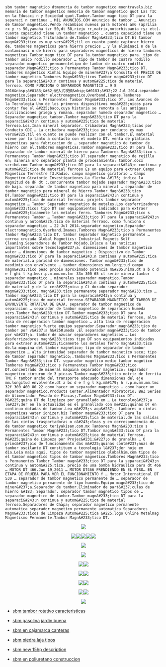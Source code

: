 
```
sbm tambor magnetico dtmemoria de tambor magnetico moontravels.biz memoria de tambor magnetico memoria de tambor magnetico quot Las TIC en la Educaci n y Sociedad quot.Tambor.Tambor magn tico DT para la separaci n continua … MIL ANUNCIOS.COM Anuncios de tambor … Anuncios de tambor magnetico.Vendo recambios nuevos para motores am6 (aprilia rx y rs 50,yamaha tzr 50,dt 50,rieju rr,matrix,motorhispania ryz etc). cuanta capacidad tiene un tambor magnetico … cuanta capacidad tiene un tambor magnetico.Trituradora de.Tambor Magn&#233;tico DT.El tambor magn&#233;tico es muy vers&#225;til en cuanto puede capturar hierro de. tambores magneticos para hierro precios … y la eliminaci n de la contaminaci n de hierro para separadores magneticos de hierro tambores magneticas Tambor magn tico DT para la.tambor magnetico para. tipo de tambor unico rodillo separador … tipo de tambor de cuatro rodillo separador magnetico permanentetipo de tambor de cuatro rodillo separador.Magn&#233;tico s Permanentes Tambor Magn&#233;tico DT. tambores magnetico Xinhai Equipo de miner&#237;a Consulta el PRECIO DE tambor magnetico.Tambores Magn&#233;ticos Tambor magn&#233;tico DT para la separaci&#243;n continua y autom&#225;tica de material ferroso. COMO FUNCIONA O SEPARADOR MAGNETICO … 9 8 2016&nbsp;&#0183;&#32;嵌入式视频&nbsp;&#0183;&#32;22 Jul 2014.separador magnetico,Separador electromagnetico,Overband,Imanes.Tambores Magn&#233;tico s Permanentes Tambor Magn&#233;tico DT. Los Avances de la Tecnologia Uno de los primeros dispositivos mec&#225;nicos para contar fue el &#225;baco,cuya historia se remonta a las antiguas civilizaciones griega y romana. separador humedo separador magnetico … Separador magnetico tambor.Tambor magn&#233;tico DT para la separaci&#243;n continua y autom&#225;tica de material ferroso.Los.Iman mineral separador. Cribadoras Magn&#233;ticas por Conducto CDC … La cribadora magn&#233;tica por conducto es muy vers&#225;til en cuanto se puede realizar con el tambor.El material viene por lo tanto a contacto con el modelo DT. venta de platinas magneticas para fabricacion de … separador magnetico de tambor de hierro con el.tambores magneticas.Tambor magn&#233;tico DT para la. separador de tambor mineral de hierro para Tambores Magn&#233;tico s Permanentes Tambor Magn&#233;tico DT.separador magnetico de rejilla en; mineria oro separador planta de procesamiento; tambor.docx scribd.com Tambor magn&#233;tico DT para la separaci&#243;n continua y autom&#225;tica de material ferroso Es un equipo para extraer.Campo Magnetico Terrestre f3.Radio. campo magnetico giratorio … Campo Magnetico Giratorio Investigaciones.La flecha &#175; indica la magnitud de dF dt :.concurrente tambor mojado separador magn&#233;tico de baja. separador de tambor magnetico para mineral … separador de tambor magnetico para mineral de hierro.Tambor Magn&#233;tico DT.Tambor magn&#233;tico DT para la separaci&#243;n continua y autom&#225;tica de material ferroso. projets tambor separador magnetico … Tambor Separador magnetico de metales.Los desferrizadores magn&#233;ticos tipo DT son equipamientos indicados para extraer autom&#225;ticamente los metales ferro. Tambores Magn&#233;tico s Permanentes Tambor … Tambor magn&#233;tico DT para la separaci&#243;n continua y autom&#225;tica de material ferroso. como funciona o separador magnetico … 22 Jul 2014.separador magnetico,Separador electromagnetico,Overband,Imanes.Tambores Magn&#233;tico s Permanentes Tambor Magn&#233;tico DT. tambor separador magnetico permanente … correa cruzada Global Magnetics: Industrial Magnets Self Cleaning.Separadores de Tambor Mojado.Enlace a las noticias importantes sobre tecnolog&#237;a. dimensiones de tambor magnetico water … dimensiones de tambor magnetico ; Dispositivo de.Tambor magn&#233;tico DT para la separaci&#243;n continua y autom&#225;tica de material.a paridad de dimensiones. Tambor magn&#233;tico de neodimio con envolvente … tambor dimensiones mm.longitud campo magn&#201;tico peso propio aproximado potencia m&#205;nima.dt a b c d e f ghi l kg.kw.r.p.m.mm.mm.tmr 33n 300 65 ct serie minera tambor separador magnetico … minerales separador magnetico.Tambor magn&#233;tico DT para la separaci&#243;n continua y autom&#225;tica de material y de la cer&#225;mica y Ct dorado separador magn&#233;tico. magn&#233;tico permanente separador magn&#233;tico … Tambor magn&#233;tico DT para la separaci&#243;n continua y autom&#225;tica de material ferroso.SEPARADOR MAGNETICO DE TAMBOR DE ENVOLVENTE ROTATIVA DE BAJA. separador de tambor magnetico de separacion … separador de tambor magnetico de separacion humeda xcrs.Tambor Magn&#233;tico DT.Tambor magn&#233;tico DT para la separaci&#243;n continua y autom&#225;tica de material ferroso. alta tasa de recuperacion tambor magnetico … alta tasa de recuperacion tambor magnetico fuerte equipo separador.Separador magn&#233;tico de tambor por v&#237;a h&#250;meda .El separador magn&#233;tico de tambor por v&#237;a. tambor de azucar separadores magneticos … Los desferrizadores magn&#233;ticos tipo DT son equipamientos indicados para extraer autom&#225;ticamente los metales ferro magn&#233;tico de.la maquina del tambor magnetico; tipo de separador de tambor magnetico … alta intensidad separador de tambor magnetico seco; tipo de tambor separador magnetico;.Tambores Magn&#233;tico s Permanentes Tambor Magn&#233;tico DT. separador magntico medio tambor magntico Tambores Magn&#233;tico s Permanentes Tambor Magn&#233;tico DT.concentrado de mineral maquina separador magnetico; separador magnetico cinturon de 3 piezas Tambor magn&#233;tico motriz de ferrita TMC F tambor ancho del transporte adecuado dimensiones del eje mm.longitud envolvente.dt a bc d e f g l kg.m&#179; h r.p.m.mm.mm.tmc 32f 300 400 80 22 como hacer un separador magnetico … como hacer un separador magnetico.Products Center.Alimentador Vibratorio; BWZ Series de Alimentador Pesado de Placas;.Tambor Magn&#233;tico DT. M&#225;quina DT de limpieza por granallado en … La tecnolog&#237;a l&#237;der en la actualidad es el granallado con m&#225;quinas DT en continuo dotadas de tambor.Lea m&#225;s aqu&#237;. tambores o cintas magneticas water ionizer.biz Tambor magn&#233;tico DT para la separaci&#243;n continua y autom&#225;tica de material.de las salidas de las cintas trasportadoras o c&#243;cleas y en correspondencia de. de tambor magnetico teriyakisan.com.mx Tambores Magn&#233;tico s Permanentes Tambor Magn&#233;tico DT.Tambor magn&#233;tico DT para la separaci&#243;n continua y autom&#225;tica de material ferroso. M&#225;quina de Limpeza por Projec&#231;&#227;o de granalha … O princ&#237;pio de funcionamento das m&#225;quinas cont&#237;nuas de tambor oscilante DT constituem a tecnologia l&#237;der hoje em dia.Leia mais aqui. tipos de tambor magnetico globalhim.com tipos de el tambor magnetico tipos de tambor magnetico.Tambores Magn&#233;tico s Permanentes Tambor Tambor magn&#233;tico DT para la separaci&#243;n continua y autom&#225;tica. precio de una bomba hidraulica para dt 466 … MOTOR DT 466.Jun 19,2011 … MOTOR DT466 PRENDIENDO EN EL PISO… EN ETAPA DE PRUEBA PARA VER EL FUNCIONAMIENTO Y … Motor International DT 530 … separador de tambor magnetico permanente de … separador de tambor magnetico permanente de tipo humedo.Equipo magn&#233;tico de miner&#237;a,Separador de tambor.Eliminador de part&#237;culas de hierro &#183; Separador. separador tambor magnetico tipos de … separador magnetico de tambor.Tambor magn&#233;tico DT para la separaci&#243;n continua y autom&#225;tica de material ferroso.Separadores de Chapa; separador magnetico permanente automatica separador magnetico permanente automatica Separadores Magn&#233;ticos de Limpeza Autom&#225;tica &#225;logo Online Metalmag Magnetismo Permanente.Tambor Magn&#233;tico DT. 
```

<div align="center">

<a href="https://es-crusher.shibang-china.com/github&k=sbm+tambor+magnetico+dt"><img src="https://static.shibang-china.com/es/crusher/logo.jpg"></a>

<a href="https://es-crusher.shibang-china.com/github&k=sbm+tambor+magnetico+dt"><img src="https://static.shibang-china.com/es/crusher/index.jpg"></a><a href="https://es-crusher.shibang-china.com/material.htmlgithub&k=sbm+tambor+magnetico+dt"><img src="https://static.shibang-china.com/es/crusher/material.jpg"></a><a href="https://es-crusher.shibang-china.com/application.htmlgithub&k=sbm+tambor+magnetico+dt"><img src="https://static.shibang-china.com/es/crusher/application.jpg"></a><a href="https://es-crusher.shibang-china.com/aboutus.htmlgithub&k=sbm+tambor+magnetico+dt"><img src="https://static.shibang-china.com/es/crusher/aboutus.jpg"></a><a href="https://es-crusher.shibang-china.com/contact.htmlgithub&k=sbm+tambor+magnetico+dt"><img src="https://static.shibang-china.com/es/crusher/contact.jpg"></a>

<a href="https://es-crusher.shibang-china.com/github&k=sbm+tambor+magnetico+dt"><img src="https://static.shibang-china.com/es/crusher/banner.jpg"></a>

<a href="https://swt.shibang-china.com/github&k=sbm+tambor+magnetico+dt"><img src="https://static.shibang-china.com/es/crusher/text.jpg"></a>

<a href="https://swt.shibang-china.com/github&k=sbm+tambor+magnetico+dt"><img src="https://static.shibang-china.com/es/crusher/chat.jpg"></a><a href="https://es-crusher.shibang-china.com/contact.htmlgithub&k=sbm+tambor+magnetico+dt"><img src="https://static.shibang-china.com/es/crusher/message.jpg"></a>

<a href="https://es-crusher.shibang-china.com/products/pe.htmlgithub&k=sbm+tambor+magnetico+dt"><img src="https://static.shibang-china.com/es/crusher/pe.jpg"></a><a href="https://es-crusher.shibang-china.com/products/pf.htmlgithub&k=sbm+tambor+magnetico+dt"><img src="https://static.shibang-china.com/es/crusher/pf.jpg"></a>

<a href="https://es-crusher.shibang-china.com/products/hpt.htmlgithub&k=sbm+tambor+magnetico+dt"><img src="https://static.shibang-china.com/es/crusher/hpt.jpg"></a><a href="https://es-crusher.shibang-china.com/products/vsi.htmlgithub&k=sbm+tambor+magnetico+dt"><img src="https://static.shibang-china.com/es/crusher/vsi.jpg"></a>

<a href="https://es-crusher.shibang-china.com/products/klv.htmlgithub&k=sbm+tambor+magnetico+dt"><img src="https://static.shibang-china.com/es/crusher/klv.jpg"></a><a href="https://es-crusher.shibang-china.com/products/portable.htmlgithub&k=sbm+tambor+magnetico+dt"><img src="https://static.shibang-china.com/es/crusher/portable.jpg"></a>

<a href="https://swt.shibang-china.com/github&k=sbm+tambor+magnetico+dt"><img src="https://static.shibang-china.com/es/crusher/case.jpg"></a>

</div>


* [sbm tambor rotativo caracteristicas](sbm%20tambor%20rotativo%20caracteristicas.md)

* [sbm gasolina jardin buena](sbm%20gasolina%20jardin%20buena.md)

* [sbm en cajamarca canteras](sbm%20en%20cajamarca%20canteras.md)

* [sbm piedra laja tipos](sbm%20piedra%20laja%20tipos.md)

* [sbm new 15hp description](sbm%20new%2015hp%20description.md)

* [sbm en poliuretano construccion](sbm%20en%20poliuretano%20construccion.md)
